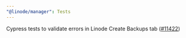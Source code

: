 ```yaml
---
"@linode/manager": Tests
---
```


Cypress tests to validate errors in Linode Create Backups tab ([#11422](https://github.com/linode/manager/pull/11422))
